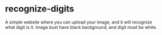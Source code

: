 # recognize-digits
A simple website where you can upload your image, and it will recognize what digit is it. Image bust have black background, and digit must be white.
